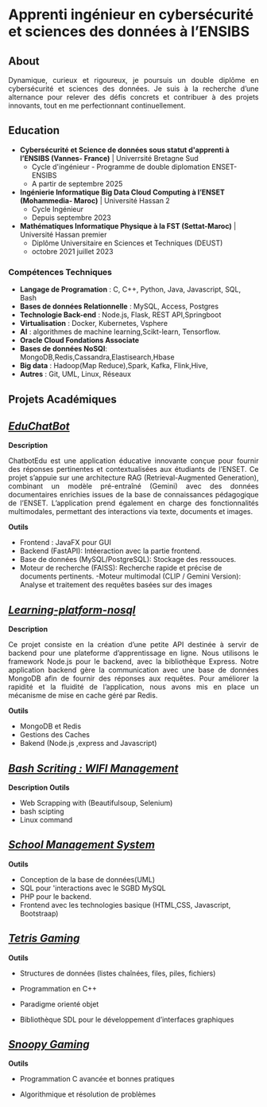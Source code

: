 # Apprenti ingénieur en cybersécurité et sciences  des données à lʼENSIBS

## About
<div align="justify">
Dynamique, curieux et rigoureux, je poursuis un double diplôme en cybersécurité et sciences des données. Je suis à la recherche d’une alternance pour relever des défis concrets et contribuer à des projets innovants, tout en me perfectionnant continuellement.
</div>

## Education
- **Cybersécurité et Science de données  sous statut d'apprenti à l’ENSIBS  (Vannes- France)**  |  Univerrsité Bretagne Sud
  - Cycle d'ingénieur - Programme de double diplomation ENSET-ENSIBS
  - A partir de septembre 2025
- **Ingénierie Informatique Big Data Cloud Computing à l’ENSET  (Mohammedia- Maroc)** | Université Hassan 2 
  - Cycle Ingénieur
  - Depuis septembre 2023
- **Mathématiques Informatique Physique à la FST    (Settat-Maroc)** | Université Hassan premier
  - Diplôme Universitaire en Sciences et Techniques (DEUST)
  - octobre 2021 juillet 2023

### Compétences Techniques
- **Langage de Programation** : C, C++, Python, Java, Javascript, SQL, Bash
- **Bases de données Relationnelle** : MySQL, Access, Postgres
- **Technologie Back-end** : Node.js, Flask, REST API,Springboot
- **Virtualisation** : Docker, Kubernetes, Vsphere
- **AI** :  algorithmes de machine learning,Scikt-learn, Tensorflow.
- **Oracle Cloud Fondations Associate**
- **Bases de données NoSQl**: MongoDB,Redis,Cassandra,Elastisearch,Hbase
- **Big data** :  Hadoop(Map Reduce),Spark, Kafka, Flink,Hive,
- **Autres** : Git, UML, Linux, Réseaux
  
## Projets Académiques
## [*EduChatBot*](https://github.com/YoussoufHard/chatbotEdu.git)

**Description**
<div align="justify">
ChatbotEdu est une application éducative innovante conçue pour fournir des réponses pertinentes et contextualisées aux étudiants de l’ENSET. Ce projet s’appuie sur une architecture RAG (Retrieval-Augmented Generation), combinant un modèle pré-entraîné (Gemini) avec des données documentaires enrichies issues de la base de connaissances pédagogique de l’ENSET. L’application prend également en charge des fonctionnalités multimodales, permettant des interactions via texte, documents et images.
</div>

**Outils**
- Frontend : JavaFX pour GUI 
- Backend (FastAPI): Intéeraction avec la partie frontend.
- Base de données (MySQL/PostgreSQL):  Stockage des ressouces.
- Moteur de recherche (FAISS): Recherche rapide et précise de documents pertinents.
-Moteur multimodal (CLIP / Gemini Version): Analyse et traitement des requêtes basées sur des images


## [*Learning-platform-nosql*](https://github.com/Believer2001/learning-platform-nosql)

**Description**
<div align="justify">
Ce projet consiste en la création d’une petite API destinée à servir de backend pour une plateforme d’apprentissage en ligne. Nous utilisons le framework Node.js pour le backend, avec la bibliothèque Express. Notre application backend gère la communication avec une base de données MongoDB afin de fournir des réponses aux requêtes. Pour améliorer la rapidité et la fluidité de l’application, nous avons mis en place un mécanisme de mise en cache géré par Redis.
</div>

**Outils**
- MongoDB et Redis
- Gestions des Caches
- Bakend  (Node.js ,express and Javascript)
  

## [*Bash Scriting : WIFI Management*](https://github.com/Believer2001/Bash_Script_WIFI_Management.git)

**Description**
**Outils**
- Web Scrapping with (Beautifulsoup, Selenium)
- bash scipting
- Linux command

## [*School Management System*](https://github.com/Believer2001/SchoolmanagementSystem)

**Outils**

- Conception de la base de données(UML)
- SQL pour 'interactions avec le SGBD MySQL
- PHP pour le  backend.
- Frontend avec les  technologies basique (HTML,CSS, Javascript, Bootstraap)
  

## [*Tetris Gaming*](https://github.com/Believer2001/Tetrise-Project)

**Outils**

- Structures de données (listes chaînées, files, piles, fichiers)

- Programmation en C++

- Paradigme orienté objet

- Bibliothèque SDL pour le développement d’interfaces graphiques

##  [*Snoopy Gaming*](https://github.com/Believer2001/snoopy)

**Outils**

  - Programmation C avancée et bonnes pratiques

  - Algorithmique et résolution de problèmes


